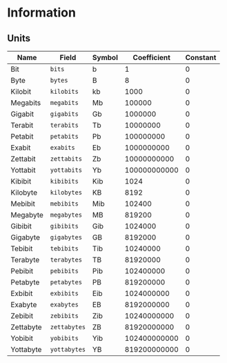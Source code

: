 # Information

## Units

| Name      | Field        | Symbol | Coefficient  | Constant |
| --------- | ------------ | ------ | ------------ | -------- |
| Bit       | `bits`       | b      | 1            | 0        |
| Byte      | `bytes`      | B      | 8            | 0        |
| Kilobit   | `kilobits`   | kb     | 1000         | 0        |
| Megabits  | `megabits`   | Mb     | 100000       | 0        |
| Gigabit   | `gigabits`   | Gb     | 1000000      | 0        |
| Terabit   | `terabits`   | Tb     | 10000000     | 0        |
| Petabit   | `petabits`   | Pb     | 100000000    | 0        |
| Exabit    | `exabits`    | Eb     | 1000000000   | 0        |
| Zettabit  | `zettabits`  | Zb     | 10000000000  | 0        |
| Yottabit  | `yottabits`  | Yb     | 100000000000 | 0        |
| Kibibit   | `kibibits`   | Kib    | 1024         | 0        |
| Kilobyte  | `kilobytes`  | KB     | 8192         | 0        |
| Mebibit   | `mebibits`   | Mib    | 102400       | 0        |
| Megabyte  | `megabytes`  | MB     | 819200       | 0        |
| Gibibit   | `gibibits`   | Gib    | 1024000      | 0        |
| Gigabyte  | `gigabytes`  | GB     | 8192000      | 0        |
| Tebibit   | `tebibits`   | Tib    | 10240000     | 0        |
| Terabyte  | `terabytes`  | TB     | 81920000     | 0        |
| Pebibit   | `pebibits`   | Pib    | 102400000    | 0        |
| Petabyte  | `petabytes`  | PB     | 819200000    | 0        |
| Exbibit   | `exbibits`   | Eib    | 1024000000   | 0        |
| Exabyte   | `exabytes`   | EB     | 8192000000   | 0        |
| Zebibit   | `zebibits`   | Zib    | 10240000000  | 0        |
| Zettabyte | `zettabytes` | ZB     | 81920000000  | 0        |
| Yobibit   | `yobibits`   | Yib    | 102400000000 | 0        |
| Yottabyte | `yottabytes` | YB     | 819200000000 | 0        |

